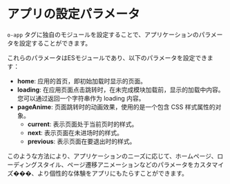 <template is="exm-article">
  <a href="../../publics/examples/use-config/demo.html" preview></a>
  <a href="../../publics/examples/use-config/app-config.mjs" main></a>
  <a href="../../publics/examples/use-config/page1.html"></a>
  <a href="../../publics/examples/use-config/page2.html"></a>
</template>

# アプリの設定パラメータ

`o-app` タグに独自のモジュールを設定することで、アプリケーションのパラメータを設定することができます。

これらのパラメータはESモジュールであり、以下のパラメータを設定できます：

- **home**: 应用的首页，即初始加载时显示的页面。
- **loading**: 在应用页面点击跳转时，在未完成模块加载前，显示的加载中内容。您可以通过返回一个字符串作为 loading 内容。
- **pageAnime**: 页面跳转时的动画效果，使用的是一个包含 CSS 样式属性的对象。
  - **current**: 表示页面处于当前页时的样式。
  - **next**: 表示页面在未进场时的样式。
  - **previous**: 表示页面在要退出时的样式。

このような方法により、アプリケーションのニーズに応じて、ホームページ、ローディングスタイル、ページ遷移アニメーションなどのパラメータをカスタマイズ���、より個性的な体験をアプリにもたらすことができます。